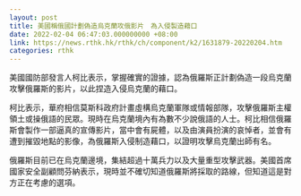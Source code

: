 ```yaml
---
layout: post
title: 美國稱俄國計劃偽造烏克蘭攻俄影片　為入侵製造藉口
date: 2022-02-04 06:47:03.000000000 +08:00
link: https://news.rthk.hk/rthk/ch/component/k2/1631879-20220204.htm
categories: rthk
---
```


美國國防部發言人柯比表示，掌握確實的證據，認為俄羅斯正計劃偽造一段烏克蘭攻擊俄羅斯的影片，以此捏造入侵烏克蘭的藉口。

柯比表示，華府相信莫斯科政府計畫虛構烏克蘭軍隊或情報部隊，攻擊俄羅斯主權領土或操俄語的民眾。現時在烏克蘭境內有為數不少說俄語的人士。柯比相信俄羅斯會製作一部逼真的宣傳影片，當中會有屍體，以及由演員扮演的哀悼者，並會有遭到摧毀地點的影像，為俄羅斯入侵制造藉口，以證明攻擊烏克蘭出師有名。

俄羅斯目前已在烏克蘭邊境，集結超過十萬兵力以及大量重型攻擊武器。美國首席國家安全副顧問芬納表示，現時並不確切知道俄羅斯將採取的路線，但知道這是對方正在考慮的選項。
